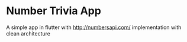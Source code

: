 # Number Trivia App

A simple app in flutter with http://numbersapi.com/ implementation with clean architecture
